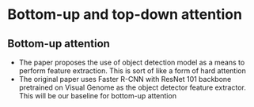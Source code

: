 # Bottom-up and top-down attention 

## Bottom-up attention
- The paper proposes the use of object detection model as a means to perform feature extraction. This is sort of like a form of hard attention 
- The original paper uses Faster R-CNN with ResNet 101 backbone pretrained on Visual Genome as the object detector feature extractor. This will be our baseline for bottom-up attention